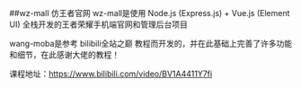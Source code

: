##wz-mall
仿王者官网
wz-mall是使用 Node.js (Express.js) + Vue.js (Element UI) 全栈开发的王者荣耀手机端官网和管理后台项目

wang-moba是参考 bilibili全站之巅 教程而开发的，并在此基础上完善了许多功能和细节，在此感谢大佬的教程！

课程地址：https://www.bilibili.com/video/BV1A4411Y7fi
